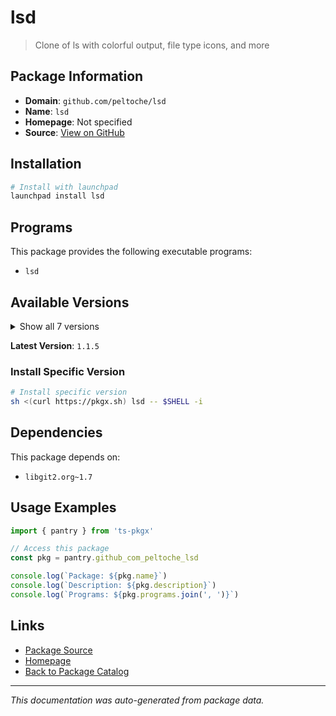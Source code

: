 # lsd

> Clone of ls with colorful output, file type icons, and more

## Package Information

- **Domain**: `github.com/peltoche/lsd`
- **Name**: `lsd`
- **Homepage**: Not specified
- **Source**: [View on GitHub](https://github.com/pkgxdev/pantry/tree/main/projects/github.com/peltoche/lsd/package.yml)

## Installation

```bash
# Install with launchpad
launchpad install lsd
```

## Programs

This package provides the following executable programs:

- `lsd`

## Available Versions

<details>
<summary>Show all 7 versions</summary>

- `1.1.5`, `1.1.3`, `1.1.2`, `1.1.1`, `1.1.0`
- `1.0.0`, `0.23.1`

</details>

**Latest Version**: `1.1.5`

### Install Specific Version

```bash
# Install specific version
sh <(curl https://pkgx.sh) lsd -- $SHELL -i
```

## Dependencies

This package depends on:

- `libgit2.org~1.7`

## Usage Examples

```typescript
import { pantry } from 'ts-pkgx'

// Access this package
const pkg = pantry.github_com_peltoche_lsd

console.log(`Package: ${pkg.name}`)
console.log(`Description: ${pkg.description}`)
console.log(`Programs: ${pkg.programs.join(', ')}`)
```

## Links

- [Package Source](https://github.com/pkgxdev/pantry/tree/main/projects/github.com/peltoche/lsd/package.yml)
- [Homepage](#)
- [Back to Package Catalog](../package-catalog.md)

---

*This documentation was auto-generated from package data.*
